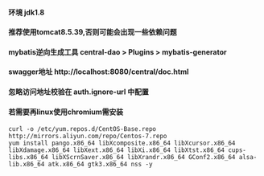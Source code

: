 #### 环境 jdk1.8
#### 推荐使用tomcat8.5.39,否则可能会出现一些依赖问题
#### mybatis逆向生成工具 central-dao > Plugins > mybatis-generator
#### swagger地址 http://localhost:8080/central/doc.html
#### 忽略访问地址校验在 auth.ignore-url 中配置    
#### 若需要再linux使用chromium需安装
```
curl -o /etc/yum.repos.d/CentOS-Base.repo http://mirrors.aliyun.com/repo/Centos-7.repo
yum install pango.x86_64 libXcomposite.x86_64 libXcursor.x86_64 libXdamage.x86_64 libXext.x86_64 libXi.x86_64 libXtst.x86_64 cups-libs.x86_64 libXScrnSaver.x86_64 libXrandr.x86_64 GConf2.x86_64 alsa-lib.x86_64 atk.x86_64 gtk3.x86_64 nss -y
```
 

  